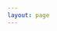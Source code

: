 ```yaml
---
layout: page
---
```

<script setup>
import {
  VPTeamPage,
  VPTeamPageTitle,
  VPTeamMembers,
  VPTeamPageSection
} from 'vitepress/theme'

const coreMembers = [
    {
    avatar: 'https://q2.qlogo.cn/headimg_dl?dst_uin=23429056&spec=640',
    name: '目南殇',
    title: '框架作者',
    links: [
        { 
            icon: {
                svg: '<svg xmlns="http://www.w3.org/2000/svg" width="30" height="30" viewBox="0 0 20 20"><path fill="currentColor" d="M18.496 13.607c-.134-1.931-1.372-3.55-2.088-4.387c.1-.243.341-1.653-.593-2.615q.003-.035.002-.068C15.817 2.743 13.237.012 10 0C6.763.013 4.183 2.743 4.183 6.537q0 .035.002.068c-.934.962-.692 2.372-.593 2.615c-.715.837-1.953 2.456-2.088 4.387c-.024.508.051 1.248.288 1.577c.289.4 1.081-.081 1.648-1.362c.158.594.521 1.5 1.345 2.649c-1.378.33-1.771 1.752-1.307 2.53c.327.548 1.075.999 2.365.999c2.296 0 3.31-.645 3.763-1.095q.138-.147.394-.146q.256-.001.394.146c.453.45 1.467 1.095 3.762 1.095c1.29 0 2.039-.45 2.366-.999c.464-.778.07-2.2-1.307-2.53c.824-1.15 1.188-2.055 1.345-2.649c.567 1.281 1.36 1.763 1.648 1.362c.237-.33.312-1.07.288-1.577"/></svg>'
            }, 
            link: '/'
        },
        { icon: {svg:'<svg xmlns="http://www.w3.org/2000/svg" width="30" height="30" viewBox="0 0 512 512"><path fill="currentColor" d="M488.6 104.1c16.7 18.1 24.4 39.7 23.3 65.7v202.4c-.4 26.4-9.2 48.1-26.5 65.1c-17.2 17-39.1 25.9-65.5 26.7H92.02c-26.45-.8-48.21-9.8-65.28-27.2C9.682 419.4.767 396.5 0 368.2V169.8c.767-26 9.682-47.6 26.74-65.7C43.81 87.75 65.57 78.77 92.02 78h29.38L96.05 52.19c-5.75-5.73-8.63-13-8.63-21.79c0-8.8 2.88-16.06 8.63-21.797C101.8 2.868 109.1 0 117.9 0q13.2 0 21.9 8.603L213.1 78h88l74.5-69.397C381.7 2.868 389.2 0 398 0q13.2 0 21.9 8.603c5.7 5.737 8.6 12.997 8.6 21.797c0 8.79-2.9 16.06-8.6 21.79L394.6 78h29.3c26.4.77 48 9.75 64.7 26.1m-38.8 69.7c-.4-9.6-3.7-17.4-10.7-23.5c-5.2-6.1-14-9.4-22.7-9.8H96.05c-9.59.4-17.45 3.7-23.58 9.8c-6.14 6.1-9.4 13.9-9.78 23.5v194.4c0 9.2 3.26 17 9.78 23.5s14.38 9.8 23.58 9.8H416.4c9.2 0 17-3.3 23.3-9.8s9.7-14.3 10.1-23.5zm-264.3 42.7c6.3 6.3 9.7 14.1 10.1 23.2V273c-.4 9.2-3.7 16.9-9.8 23.2c-6.2 6.3-14 9.5-23.6 9.5s-17.5-3.2-23.6-9.5s-9.4-14-9.8-23.2v-33.3c.4-9.1 3.8-16.9 10.1-23.2s13.2-9.6 23.3-10c9.2.4 17 3.7 23.3 10m191.5 0c6.3 6.3 9.7 14.1 10.1 23.2V273c-.4 9.2-3.7 16.9-9.8 23.2s-14 9.5-23.6 9.5s-17.4-3.2-23.6-9.5c-7-6.3-9.4-14-9.7-23.2v-33.3c.3-9.1 3.7-16.9 10-23.2s14.1-9.6 23.3-10c9.2.4 17 3.7 23.3 10"/></svg>'}, link: 'https://twitter.com/youyuxi' }
        ]
    },
]
const partners = [
    {
    avatar: 'https://q2.qlogo.cn/headimg_dl?dst_uin=973732249&spec=640',
    name: '码艺坊',
    title: '售前售后及技术支持',
    links: [
      { icon: {svg:'<svg xmlns="http://www.w3.org/2000/svg" width="30" height="30" viewBox="0 0 20 20"><path fill="currentColor" d="M18.496 13.607c-.134-1.931-1.372-3.55-2.088-4.387c.1-.243.341-1.653-.593-2.615q.003-.035.002-.068C15.817 2.743 13.237.012 10 0C6.763.013 4.183 2.743 4.183 6.537q0 .035.002.068c-.934.962-.692 2.372-.593 2.615c-.715.837-1.953 2.456-2.088 4.387c-.024.508.051 1.248.288 1.577c.289.4 1.081-.081 1.648-1.362c.158.594.521 1.5 1.345 2.649c-1.378.33-1.771 1.752-1.307 2.53c.327.548 1.075.999 2.365.999c2.296 0 3.31-.645 3.763-1.095q.138-.147.394-.146q.256-.001.394.146c.453.45 1.467 1.095 3.762 1.095c1.29 0 2.039-.45 2.366-.999c.464-.778.07-2.2-1.307-2.53c.824-1.15 1.188-2.055 1.345-2.649c.567 1.281 1.36 1.763 1.648 1.362c.237-.33.312-1.07.288-1.577"/></svg>'}, link: 'https://github.com/yyx990803' },
      { icon: {svg:'<svg xmlns="http://www.w3.org/2000/svg" width="30" height="30" viewBox="0 0 24 24"><path fill="currentColor" fill-rule="evenodd" d="M3.464 20.536C4.93 22 7.286 22 12 22s7.071 0 8.535-1.465C22 19.072 22 16.714 22 12s0-7.071-1.465-8.536C19.072 2 16.714 2 12 2S4.929 2 3.464 3.464C2 4.93 2 7.286 2 12s0 7.071 1.464 8.535M9.5 8.75A3.25 3.25 0 1 0 12.75 12a.75.75 0 0 1 1.5 0A4.75 4.75 0 1 1 9.5 7.25a.75.75 0 0 1 0 1.5M17.75 12a3.25 3.25 0 0 1-3.25 3.25a.75.75 0 0 0 0 1.5A4.75 4.75 0 1 0 9.75 12a.75.75 0 0 0 1.5 0a3.25 3.25 0 0 1 6.5 0" clip-rule="evenodd"/></svg>'}, link: '/' }
    ]
  },
]
</script>

<VPTeamPage>
  <VPTeamPageTitle>
    <template #title>开发团队</template>
    <template #lead>...</template>
  </VPTeamPageTitle>
  <VPTeamMembers size="medium" :members="coreMembers" />
  <VPTeamPageSection>
    <template #title>运营团队</template>
    <template #lead>...</template>
    <template #members>
      <VPTeamMembers size="small" :members="partners" />
    </template>
  </VPTeamPageSection>
</VPTeamPage>
